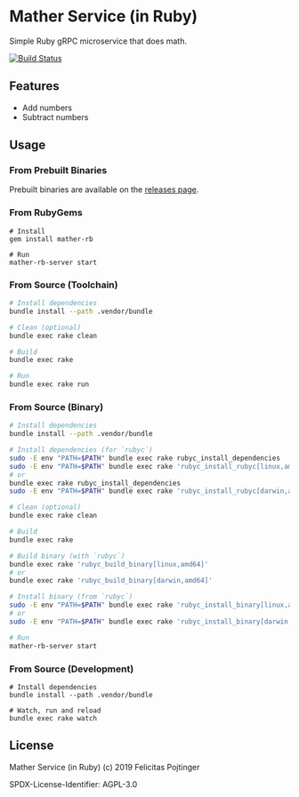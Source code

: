 # Mather Service (in Ruby)

Simple Ruby gRPC microservice that does math.

[![Build Status](https://travis-ci.com/pojntfx/mather-rb.svg?branch=master)](https://travis-ci.com/pojntfx/mather-rb)

## Features

- Add numbers
- Subtract numbers

## Usage

### From Prebuilt Binaries

Prebuilt binaries are available on the [releases page](https://github.com/pojntfx/mather-rb/releases/latest).

### From RubyGems

```
# Install
gem install mather-rb

# Run
mather-rb-server start
```

### From Source (Toolchain)

```bash
# Install dependencies
bundle install --path .vendor/bundle

# Clean (optional)
bundle exec rake clean

# Build
bundle exec rake

# Run
bundle exec rake run
```

### From Source (Binary)

```bash
# Install dependencies
bundle install --path .vendor/bundle

# Install dependencies (for `rubyc`)
sudo -E env "PATH=$PATH" bundle exec rake rubyc_install_dependencies
sudo -E env "PATH=$PATH" bundle exec rake 'rubyc_install_rubyc[linux,amd64]'
# or
bundle exec rake rubyc_install_dependencies
sudo -E env "PATH=$PATH" bundle exec rake 'rubyc_install_rubyc[darwin,amd64]'

# Clean (optional)
bundle exec rake clean

# Build
bundle exec rake

# Build binary (with `rubyc`)
bundle exec rake 'rubyc_build_binary[linux,amd64]'
# or
bundle exec rake 'rubyc_build_binary[darwin,amd64]'

# Install binary (from `rubyc`)
sudo -E env "PATH=$PATH" bundle exec rake 'rubyc_install_binary[linux,amd64]'
# or
sudo -E env "PATH=$PATH" bundle exec rake 'rubyc_install_binary[darwin,amd64]'

# Run
mather-rb-server start
```

### From Source (Development)

```
# Install dependencies
bundle install --path .vendor/bundle

# Watch, run and reload
bundle exec rake watch
```

## License

Mather Service (in Ruby) (c) 2019 Felicitas Pojtinger

SPDX-License-Identifier: AGPL-3.0
